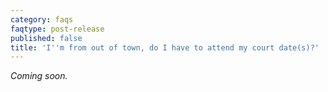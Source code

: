 ```yaml
---
category: faqs
faqtype: post-release
published: false
title: 'I''m from out of town, do I have to attend my court date(s)?'
---
```

_Coming soon._